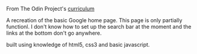 From The Odin Project's [curriculum](http://www.theodinproject.com/courses/web-development-101/lessons/html-css)

A recreation of the basic Google home page. 
This page is only partially functionl. 
I don't know how to set up the search bar at the moment and the links at the bottom don't go anywhere.

built using knowledge of html5, css3 and basic javascript.
 